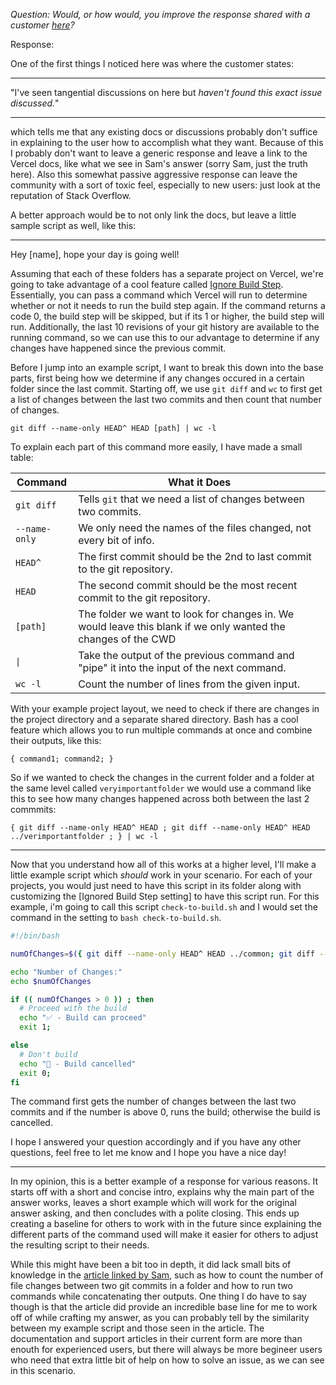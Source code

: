 *Question: Would, or how would, you improve the response shared with a customer [here](https://github.com/vercel/community/discussions/310)?*

Response:

One of the first things I noticed here was where the customer states:

---

"I've seen tangential discussions on here but *haven't found this exact issue discussed.*"

---
 
which tells me that any existing docs or discussions probably don't suffice in explaining to the user how to accomplish what they want. Because of this I probably don't want to leave a generic response and leave a link to the Vercel docs, like what we see in Sam's answer (sorry Sam, just the truth here). Also this somewhat passive aggressive response can leave the community with a sort of toxic feel, especially to new users: just look at the reputation of Stack Overflow.

A better approach would be to not only link the docs, but leave a little sample script as well, like this:

---

Hey [name], hope your day is going well!

Assuming that each of these folders has a separate project on Vercel, we're going to take advantage of a cool feature called [Ignore Build Step](https://vercel.com/support/articles/how-do-i-use-the-ignored-build-step-field-on-vercel). Essentially, you can pass a command which Vercel will run to determine whether or not it needs to run the build step again. If the command returns a code 0, the build step will be skipped, but if its 1 or higher, the build step will run. Additionally, the last 10 revisions of your git history are available to the running command, so we can use this to our advantage to determine if any changes have happened since the previous commit.

Before I jump into an example script, I want to break this down into the base parts, first being how we determine if any changes occured in a certain folder since the last commit. Starting off, we use `git diff` and `wc` to first get a list of changes between the last two commits and then count that number of changes.

`git diff --name-only HEAD^ HEAD [path] | wc -l`

To explain each part of this command more easily, I have made a small table:

|Command|What it Does|
|-|-|
|`git diff`|Tells `git` that we need a list of changes between two commits.|
|`--name-only`|We only need the names of the files changed, not every bit of info.|
|`HEAD^`|The first commit should be the 2nd to last commit to the git repository.|
|`HEAD`|The second commit should be the most recent commit to the git repository.|
|`[path]`|The folder we want to look for changes in. We would leave this blank if we only wanted the changes of the CWD|
|`\|`|Take the output of the previous command and "pipe" it into the input of the next command.|
|`wc -l`|Count the number of lines from the given input.|

With your example project layout, we need to check if there are changes in the project directory and a separate shared directory. Bash has a cool feature which allows you to run multiple commands at once and combine their outputs, like this:

`{ command1; command2; }`

So if we wanted to check the changes in the current folder and a folder at the same level called `veryimportantfolder` we would use a command like this to see how many changes happened across both between the last 2 commmits:

`{ git diff --name-only HEAD^ HEAD ; git diff --name-only HEAD^ HEAD ../verimportantfolder ; } | wc -l`

---

Now that you understand how all of this works at a higher level, I'll make a little example script which *should* work in your scenario. For each of your projects, you would just need to have this script in its folder along with customizing the [Ignored Build Step setting] to have this script run. For this example, i'm going to call this script `check-to-build.sh` and I would set the command in the setting to `bash check-to-build.sh`.

```bash
#!/bin/bash

numOfChanges=$({ git diff --name-only HEAD^ HEAD ../common; git diff --name-only HEAD^ HEAD; } | wc -l)

echo "Number of Changes:"
echo $numOfChanges

if (( numOfChanges > 0 )) ; then
  # Proceed with the build
  echo "✅ - Build can proceed"
  exit 1;

else
  # Don't build
  echo "🛑 - Build cancelled"
  exit 0;
fi
```

The command first gets the number of changes between the last two commits and if the number is above 0, runs the build; otherwise the build is cancelled.

I hope I answered your question accordingly and if you have any other questions, feel free to let me know and I hope you have a nice day!

---

In my opinion, this is a better example of a response for various reasons. It starts off with a short and concise intro, explains why the main part of the answer works, leaves a short example which will work for the original answer asking, and then concludes with a polite closing. This ends up creating a baseline for others to work with in the future since explaining the different parts of the command used will make it easier for others to adjust the resulting script to their needs. 

While this might have been a bit too in depth, it did lack small bits of knowledge in the [article linked by Sam](https://vercel.com/support/articles/how-do-i-use-the-ignored-build-step-field-on-vercel), such as how to count the number of file changes between two git commits in a folder and how to run two commands while concatenating ther outputs. One thing I do have to say though is that the article did provide an incredible base line for me to work off of while crafting my answer, as you can probably tell by the similarity between my example script and those seen in the article. The documentation and support articles in their current form are more than enouth for experienced users, but there will always be more begineer users who need that extra little bit of help on how to solve an issue, as we can see in this scenario.